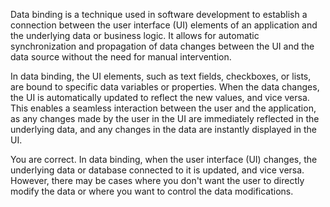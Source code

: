 Data binding is a technique used in software development to establish a connection
between the user interface (UI) elements of an application and the underlying data or business logic.
It allows for automatic synchronization and propagation of data changes between the UI and the data source without the need for manual intervention.

In data binding, the UI elements, such as text fields, checkboxes, or lists, are bound to specific data variables or properties.
When the data changes, the UI is automatically updated to reflect the new values, and vice versa.
This enables a seamless interaction between the user and the application,
as any changes made by the user in the UI are immediately reflected in the underlying data, and any changes in the data are instantly displayed in the UI.

You are correct. In data binding, when the user interface (UI) changes,
the underlying data or database connected to it is updated, and vice versa.
However, there may be cases where you don't want the user to directly modify the data or where you want to control the data modifications.
